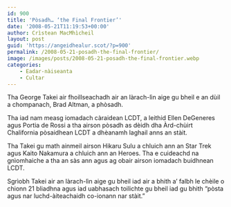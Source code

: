 ```yaml
---
id: 900
title: 'Pòsadh… ‘the Final Frontier’'
date: '2008-05-21T11:19:53+00:00'
author: Crìstean MacMhìcheil
layout: post
guid: 'https://angeidhealur.scot/?p=900'
permalink: /2008-05-21-posadh-the-final-frontier/
image: /images/posts/2008-05-21-posadh-the-final-frontier.webp
categories:
    - Eadar-nàiseanta
    - Cultar
---
```


Tha George Takei air fhoillseachadh air an làrach-lìn aige gu bheil e an dùil a chompanach, Brad Altman, a phòsadh.

Tha iad nam measg iomadach càraidean LCDT, a leithid Ellen DeGeneres agus Portia de Rossi a tha airson pòsadh as dèidh dha Àrd-chùirt Chalifornia pòsaidhean LCDT a dhèanamh laghail anns an stàit.

Tha Takei gu math ainmeil airson Hikaru Sulu a chluich ann an Star Trek agus Kaito Nakamura a chluich ann an Heroes. Tha e cuideachd na gnìomhaiche a tha an sàs ann agus ag obair airson iomadach buidhnean LCDT.

Sgrìobh Takei air an làrach-lìn aige gu bheil iad air a bhith a’ falbh le chèile o chionn 21 bliadhna agus iad uabhasach toilichte gu bheil iad gu bhith “pòsta agus nar luchd-àiteachaidh co-ionann nar stàit.”

